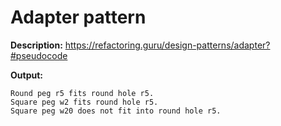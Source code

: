 # Adapter pattern

**Description:**
https://refactoring.guru/design-patterns/adapter?#pseudocode

**Output:**

```
Round peg r5 fits round hole r5.
Square peg w2 fits round hole r5.
Square peg w20 does not fit into round hole r5.
```
